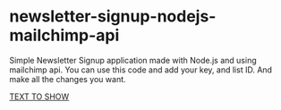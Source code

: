 # newsletter-signup-nodejs-mailchimp-api
Simple Newsletter Signup application made with Node.js and using mailchimp api.
You can use this code and add your key, and list ID. And make all the changes you want.

[TEXT TO SHOW](https://morning-crag-78893.herokuapp.com/)
